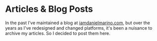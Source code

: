 Articles & Blog Posts
========

In the past I've maintained a blog at [iamdanielmarino.com](http://iamdanielmarino.com), but over the years as I've redesigned and changed platforms, it's been a nuisance to archive my articles. So I decided to post them here.